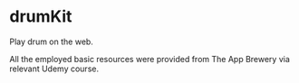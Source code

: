 # drumKit
Play drum on the web.

All the employed basic resources were provided from The App Brewery via relevant Udemy course.


